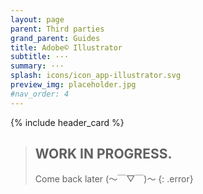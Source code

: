 ```yaml
---
layout: page
parent: Third parties
grand_parent: Guides
title: Adobe© Illustrator
subtitle: ···
summary: ···
splash: icons/icon_app-illustrator.svg
preview_img: placeholder.jpg
#nav_order: 4
---
```


{% include header_card %}

>## WORK IN PROGRESS.
>Come back later (～￣▽￣)～ 
{: .error}